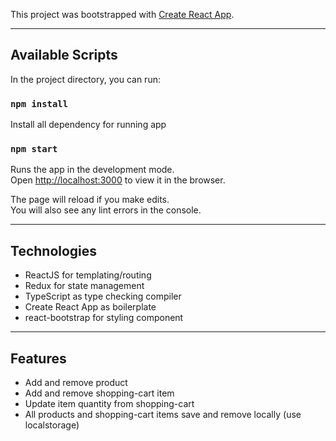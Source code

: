 This project was bootstrapped with [Create React App](https://github.com/facebook/create-react-app).

---

## Available Scripts

In the project directory, you can run:

### `npm install`

Install all dependency for running app

### `npm start`

Runs the app in the development mode.<br>
Open [http://localhost:3000](http://localhost:3000) to view it in the browser.

The page will reload if you make edits.<br>
You will also see any lint errors in the console.

---

## Technologies

* ReactJS for templating/routing 
* Redux for state management 
* TypeScript as type checking compiler 
* Create React App as boilerplate 
* react-bootstrap for styling component

---

## Features

* Add and remove product
* Add and remove shopping-cart item
* Update item quantity from shopping-cart
* All products and shopping-cart items save and remove 
locally (use localstorage)